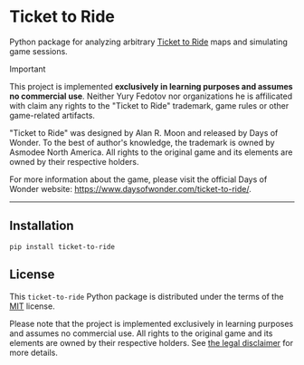 # Ticket to Ride

Python package for analyzing arbitrary [Ticket to Ride](https://www.daysofwonder.com/ticket-to-ride/) maps and simulating game sessions.

> [!IMPORTANT]
> This project is implemented **exclusively in learning purposes and assumes no commercial use**.
> Neither Yury Fedotov nor organizations he is affilicated with claim any rights to the "Ticket to Ride" trademark,
> game rules or other game-related artifacts.
>
> "Ticket to Ride" was designed by Alan R. Moon and released by Days of Wonder. To the best of author's knowledge,
> the trademark is owned by Asmodee North America.
> All rights to the original game and its elements are owned by their respective holders.
>
> For more information about the game, please visit the official Days of Wonder website: https://www.daysofwonder.com/ticket-to-ride/.

-----

## Installation

```console
pip install ticket-to-ride
```

## License

This `ticket-to-ride` Python package is distributed under the terms of the [MIT](https://spdx.org/licenses/MIT.html) license.

Please note that the project is implemented exclusively in learning purposes and assumes no commercial use.
All rights to the original game and its elements are owned by their respective holders.
See [the legal disclaimer](#ticket-to-ride) for more details.
